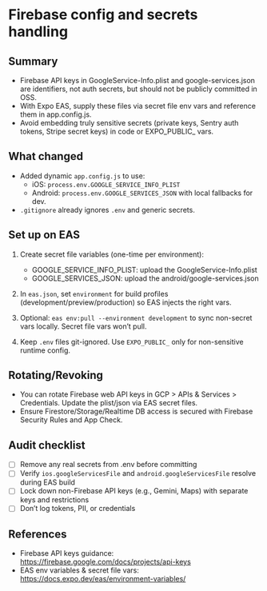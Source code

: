 Firebase config and secrets handling
====================================

Summary
-------
- Firebase API keys in GoogleService-Info.plist and google-services.json are identifiers, not auth secrets, but should not be publicly committed in OSS.
- With Expo EAS, supply these files via secret file env vars and reference them in app.config.js.
- Avoid embedding truly sensitive secrets (private keys, Sentry auth tokens, Stripe secret keys) in code or EXPO_PUBLIC_ vars.

What changed
------------
- Added dynamic `app.config.js` to use:
  - iOS: `process.env.GOOGLE_SERVICE_INFO_PLIST`
  - Android: `process.env.GOOGLE_SERVICES_JSON`
  with local fallbacks for dev.
- `.gitignore` already ignores `.env` and generic secrets.

Set up on EAS
-------------
1) Create secret file variables (one-time per environment):
   - GOOGLE_SERVICE_INFO_PLIST: upload the GoogleService-Info.plist
   - GOOGLE_SERVICES_JSON: upload the android/google-services.json

2) In `eas.json`, set `environment` for build profiles (development/preview/production) so EAS injects the right vars.

3) Optional: `eas env:pull --environment development` to sync non-secret vars locally. Secret file vars won’t pull.

4) Keep `.env` files git-ignored. Use `EXPO_PUBLIC_` only for non-sensitive runtime config.

Rotating/Revoking
-----------------
- You can rotate Firebase web API keys in GCP > APIs & Services > Credentials. Update the plist/json via EAS secret files.
- Ensure Firestore/Storage/Realtime DB access is secured with Firebase Security Rules and App Check.

Audit checklist
---------------
- [ ] Remove any real secrets from .env before committing
- [ ] Verify `ios.googleServicesFile` and `android.googleServicesFile` resolve during EAS build
- [ ] Lock down non-Firebase API keys (e.g., Gemini, Maps) with separate keys and restrictions
- [ ] Don’t log tokens, PII, or credentials

References
----------
- Firebase API keys guidance: https://firebase.google.com/docs/projects/api-keys
- EAS env variables & secret file vars: https://docs.expo.dev/eas/environment-variables/
